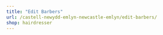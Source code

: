 ```yaml
---
title: "Edit Barbers"
url: /castell-newydd-emlyn-newcastle-emlyn/edit-barbers/
shop: hairdresser
---
```

